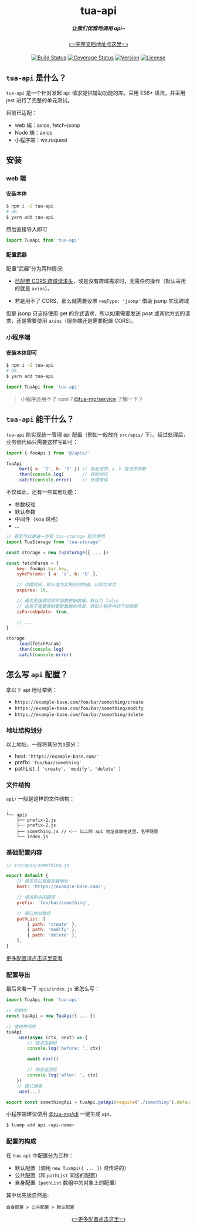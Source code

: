 <h1 align="center">tua-api</h1>

<h5 align="center">
    让我们优雅地调用 api~
</h5>

<p align="center">
    <a href="https://tuateam.github.io/tua-api/">👉完整文档地址点这里👈</a>
</p>

<p align="center">
    <a href="https://circleci.com/gh/tuateam/tua-api/tree/master"><img src="https://img.shields.io/circleci/project/github/tuateam/tua-api/master.svg" alt="Build Status"></a>
    <a href="https://codecov.io/github/tuateam/tua-api?branch=master"><img src="https://img.shields.io/codecov/c/github/tuateam/tua-api/master.svg" alt="Coverage Status"></a>
    <a href="https://www.npmjs.com/package/tua-api"><img src="https://img.shields.io/npm/v/tua-api.svg" alt="Version"></a>
    <a href="https://www.npmjs.com/package/tua-api"><img src="https://img.shields.io/npm/l/tua-api.svg" alt="License"></a>
</p>

## `tua-api` 是什么？
`tua-api` 是一个针对发起 api 请求提供辅助功能的库。采用 ES6+ 语法，并采用 jest 进行了完整的单元测试。

目前已适配：

* web 端：axios, fetch-jsonp
* Node 端：axios
* 小程序端：wx.request

## 安装
### web 端
#### 安装本体

```bash
$ npm i -S tua-api
# OR
$ yarn add tua-api
```

然后直接导入即可

```js
import TuaApi from 'tua-api'
```

#### 配置武器
配置“武器”分为两种情况:

* [已配置 CORS 跨域请求头](https://developer.mozilla.org/zh-CN/docs/Web/HTTP/Access_control_CORS)，或是没有跨域需求时，无需任何操作（默认采用的就是 `axios`）。

* 若是用不了 CORS，那么就需要设置 `reqType: 'jsonp'` 借助 jsonp 实现跨域

但是 jsonp 只支持使用 get 的方式请求，所以如果需要发送 post 或其他方式的请求，还是需要使用 `axios`（服务端还是需要配置 CORS）。

### 小程序端
#### 安装本体即可

```bash
$ npm i -S tua-api
# OR
$ yarn add tua-api
```

```js
import TuaApi from 'tua-api'
```

> 小程序还用不了 npm？[@tua-mp/service](https://tuateam.github.io/tua-mp/tua-mp-service/) 了解一下？

## `tua-api` 能干什么？
`tua-api` 能实现统一管理 api 配置（例如一般放在 `src/apis/` 下）。经过处理后，业务侧代码只需要这样写即可：

```js
import { fooApi } from '@/apis/'

fooApi
    .bar({ a: '1', b: '2' }) // 发起请求，a、b 是请求参数
    .then(console.log)       // 收到响应
    .catch(console.error)    // 处理错误
```

不仅如此，还有一些其他功能：

* 参数校验
* 默认参数
* 中间件（koa 风格）
* ...

```js
// 甚至可以更进一步和 tua-storage 配合使用
import TuaStorage from 'tua-storage'

const storage = new TuaStorage({ ... })

const fetchParam = {
    key: fooApi.bar.key,
    syncParams: { a: 'a', b: 'b' },

    // 过期时间，默认值为实例化时的值，以秒为单位
    expires: 10,

    // 是否直接调用同步函数更新数据，默认为 false
    // 适用于需要强制更新数据的场景，例如小程序中的下拉刷新
    isForceUpdate: true,

    // ...
}

storage
    .load(fetchParam)
    .then(console.log)
    .catch(console.error)
```

## 怎么写 `api` 配置？
拿以下 api 地址举例：

* `https://example-base.com/foo/bar/something/create`
* `https://example-base.com/foo/bar/something/modify`
* `https://example-base.com/foo/bar/something/delete`

### 地址结构划分
以上地址，一般将其分为`3`部分：

* host: `'https://example-base.com/'`
* prefix: `'foo/bar/something'`
* pathList: `[ 'create', 'modify', 'delete' ]`

### 文件结构
`api/` 一般是这样的文件结构：

```
.
└── apis
    ├── prefix-1.js
    ├── prefix-2.js
    ├── something.js // <-- 以上的 api 地址会放在这里，名字随意
    └── index.js
```

### 基础配置内容
```js
// src/apis/something.js

export default {
    // 请求的公用服务器地址
    host: 'https://example-base.com/',

    // 请求的中间路径
    prefix: 'foo/bar/something',

    // 接口地址数组
    pathList: [
        { path: 'create' },
        { path: 'modify' },
        { path: 'delete' },
    ],
}
```

[更多配置请点击这里查看](https://tuateam.github.io/tua-api/config/detail.html)

### 配置导出
最后来看一下 `apis/index.js` 该怎么写：

```js
import TuaApi from 'tua-api'

// 初始化
const tuaApi = new TuaApi({ ... })

// 使用中间件
tuaApi
    .use(async (ctx, next) => {
        // 请求发起前
        console.log('before: ', ctx)

        await next()

        // 响应返回后
        console.log('after: ', ctx)
    })
    // 链式调用
    .use(...)

export const somethingApi = tuaApi.getApi(require('./something').default)
```

小程序端建议使用 [@tua-mp/cli](https://tuateam.github.io/tua-mp/tua-mp-cli/) 一键生成 api。

```bash
$ tuamp add api <api-name>
```

### 配置的构成
在 `tua-api` 中配置分为三种：

* 默认配置（调用 `new TuaApi({ ... })` 时传递的）
* 公共配置（和 `pathList` 同级的配置）
* 自身配置（`pathList` 数组中的对象上的配置）

其中优先级自然是:

`自身配置 > 公共配置 > 默认配置`

<p align="center">
    <a href="https://tuateam.github.io/tua-api/config/">👉更多配置点击这里👈</a>
</p>
